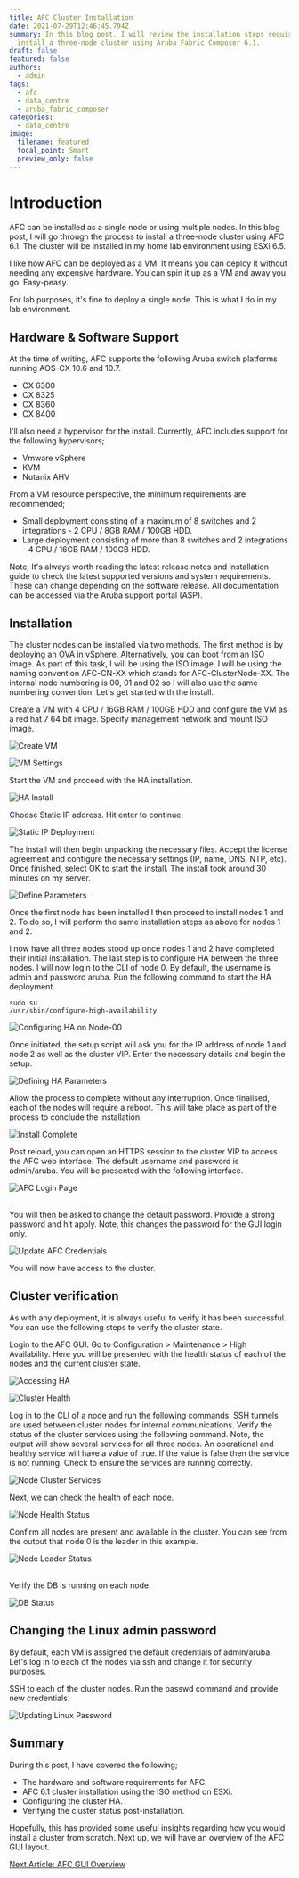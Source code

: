 ```yaml
---
title: AFC Cluster Installation
date: 2021-07-29T12:46:45.794Z
summary: In this blog post, I will review the installation steps required to
  install a three-node cluster using Aruba Fabric Composer 6.1.
draft: false
featured: false
authors:
  - admin
tags:
  - afc
  - data_centre
  - aruba_fabric_composer
categories:
  - data_centre
image:
  filename: featured
  focal_point: Smart
  preview_only: false
---
```

<!-- Google Tag Manager -->
<script>(function(w,d,s,l,i){w[l]=w[l]||[];w[l].push({'gtm.start':
new Date().getTime(),event:'gtm.js'});var f=d.getElementsByTagName(s)[0],
j=d.createElement(s),dl=l!='dataLayer'?'&l='+l:'';j.async=true;j.src=
'https://www.googletagmanager.com/gtm.js?id='+i+dl;f.parentNode.insertBefore(j,f);
})(window,document,'script','dataLayer','GTM-NWHJDNP');</script>
<!-- End Google Tag Manager -->

# Introduction

AFC can be installed as a single node or using multiple nodes. In this blog post, I will go through the process to install a three-node cluster using AFC 6.1. The cluster will be installed in my home lab environment using ESXi 6.5.

I like how AFC can be deployed as a VM. It means you can deploy it without needing any expensive hardware. You can spin it up as a VM and away you go. Easy-peasy.

For lab purposes, it's fine to deploy a single node. This is what I do in my lab environment.

## Hardware & Software Support

At the time of writing, AFC supports the following Aruba switch platforms running AOS-CX 10.6 and 10.7.

* CX 6300
* CX 8325
* CX 8360
* CX 8400

I'll also need a hypervisor for the install. Currently, AFC includes support for the following hypervisors;

* Vmware vSphere
* KVM
* Nutanix AHV

From a VM resource perspective, the minimum requirements are recommended;

* Small deployment consisting of a maximum of 8 switches and 2 integrations - 2 CPU / 8GB RAM / 100GB HDD.
* Large deployment consisting of more than 8 switches and 2 integrations - 4 CPU / 16GB RAM / 100GB HDD.

Note; It's always worth reading the latest release notes and installation guide to check the latest supported versions and system requirements. These can change depending on the software release. All documentation can be accessed via the Aruba support portal (ASP).

## Installation

The cluster nodes can be installed via two methods. The first method is by deploying an OVA in vSphere. Alternatively, you can boot from an ISO image. As part of this task, I will be using the ISO image. I will be using the naming convention AFC-CN-XX which stands for AFC-ClusterNode-XX. The internal node numbering is 00, 01 and 02 so I will also use the same numbering convention. Let's get started with the install.

Create a VM with 4 CPU / 16GB RAM / 100GB HDD and configure the VM as a red hat 7 64 bit image. Specify management network and mount ISO image. 

![](screenshot-2021-07-06-at-17.32.48.png "Create VM")

![](screenshot-2021-07-06-at-17.34.33.png "VM Settings")

Start the VM and proceed with the HA installation. 

![](screenshot-2021-07-06-at-17.35.41.png "HA Install")

Choose Static IP address. Hit enter to continue.

![](screenshot-2021-07-06-at-17.38.41.png "Static IP Deployment")

The install will then begin unpacking the necessary files. Accept the license agreement and configure the necessary settings (IP, name, DNS, NTP, etc). Once finished, select OK to start the install. The install took around 30 minutes on my server.

![](screenshot-2021-07-06-at-17.49.34.png "Define Parameters")

Once the first node has been installed I then proceed to install nodes 1 and 2. To do so, I will perform the same installation steps as above for nodes 1 and 2. 

I now have all three nodes stood up once nodes 1 and 2 have completed their initial installation. The last step is to configure HA between the three nodes. I will now login to the CLI of node 0. By default, the username is admin and password aruba. Run the following command to start the HA deployment.

```
sudo su
/usr/sbin/configure-high-availability
```

![](screenshot-2021-07-06-at-21.15.08.png "Configuring HA on Node-00")

Once initiated, the setup script will ask you for the IP address of node 1 and node 2 as well as the cluster VIP. Enter the necessary details and begin the setup.

![](screenshot-2021-07-06-at-21.16.12.png "Defining HA Parameters")

Allow the process to complete without any interruption. Once finalised, each of the nodes will require a reboot. This will take place as part of the process to conclude the installation.

![](screenshot-2021-07-06-at-21.27.28.png "Install Complete")

Post reload, you can open an HTTPS session to the cluster VIP to access the AFC web interface. The default username and password is admin/aruba. You will be presented with the following interface.

![](screenshot-2021-07-06-at-21.47.27.png "AFC Login Page")

\
You will then be asked to change the default password. Provide a strong password and hit apply. Note, this changes the password for the GUI login only.

![](screenshot-2021-07-06-at-21.48.02.png "Update AFC Credentials")

You will now have access to the cluster.

## Cluster verification

As with any deployment, it is always useful to verify it has been successful. You can use the following steps to verify the cluster state.

Login to the AFC GUI. Go to Configuration > Maintenance > High Availability. Here you will be presented with the health status of each of the nodes and the current cluster state.

![](screenshot-2021-07-06-at-21.55.09.png "Accessing HA")

![](screenshot-2021-07-06-at-21.58.03.png "Cluster Health")

Log in to the CLI of a node and run the following commands. SSH tunnels are used between cluster nodes for internal communications. Verify the status of the cluster services using the following command. Note, the output will show several services for all three nodes. An operational and healthy service will have a value of true. If the value is false then the service is not running. Check to ensure the services are running correctly.

![](screenshot-2021-07-06-at-22.04.51.png "Node Cluster Services")

Next, we can check the health of each node.

![](screenshot-2021-07-06-at-22.06.18.png "Node Health Status")

Confirm all nodes are present and available in the cluster. You can see from the output that node 0 is the leader in this example.

![](screenshot-2021-07-06-at-22.07.07.png "Node Leader Status")

\
Verify the DB is running on each node.

![](screenshot-2021-07-06-at-22.08.16.png "DB Status")

## Changing the Linux admin password

By default, each VM is assigned the default credentials of admin/aruba. Let's log in to each of the nodes via ssh and change it for security purposes.

SSH to each of the cluster nodes. Run the passwd command and provide new credentials.

![](screenshot-2021-07-06-at-22.11.18.png "Updating Linux Password")

## Summary

During this post, I have covered the following;

* The hardware and software requirements for AFC.
* AFC 6.1 cluster installation using the ISO method on ESXi.
* Configuring the cluster HA.
* Verifying the cluster status post-installation.

Hopefully, this has provided some useful insights regarding how you would install a cluster from scratch. Next up, we will have an overview of the AFC GUI layout.

[Next Article: AFC GUI Overview](/post/afc-gui-overview/)